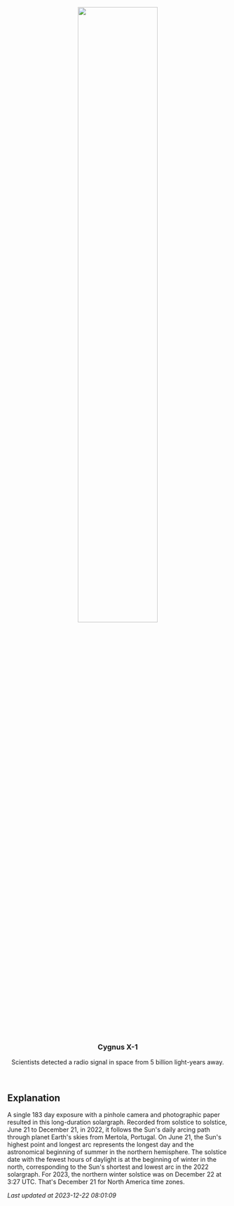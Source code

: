 <p align='center'>
  <img src='https://apod.nasa.gov/apod/image/2312/solsticesolargraphy1024.jpg' width='60%' />
    <h3 align="center">Cygnus X-1</h3>
    <p align="center">Scientists detected a radio signal in space from 5 billion light-years away.</p>
</p>
<br/>

Explanation
--
A single 183 day exposure with a pinhole camera and photographic paper resulted in this long-duration solargraph. Recorded from solstice to solstice, June 21 to December 21, in 2022, it follows the Sun's daily arcing path through planet Earth's skies from Mertola, Portugal. On June 21, the Sun's highest point and longest arc represents the longest day and the astronomical beginning of summer in the northern hemisphere. The solstice date with the fewest hours of daylight is at the beginning of winter in the north, corresponding to the Sun's shortest and lowest arc in the 2022 solargraph. For 2023, the northern winter solstice was on December 22 at 3:27 UTC. That's December 21 for North America time zones.


*Last updated at 2023-12-22 08:01:09*
